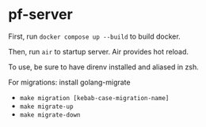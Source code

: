 # pf-server

First, run `docker compose up --build` to build docker.

Then, run `air` to startup server. Air provides hot reload.

To use, be sure to have direnv installed and aliased in zsh.

For migrations: install golang-migrate

- `make migration [kebab-case-migration-name]`
- `make migrate-up`
- `make migrate-down`
